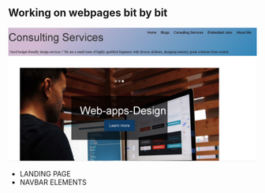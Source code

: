 
## Working on webpages bit by bit
![NavBar](/images/working-pages-4JAN.jpg)
* LANDING PAGE
* NAVBAR ELEMENTS 
